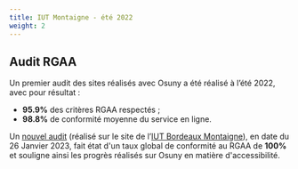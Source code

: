 ```yaml
---
title: IUT Montaigne - été 2022
weight: 2
---
```


## Audit RGAA

Un premier audit des sites réalisés avec Osuny a été réalisé à l’été 2022, avec pour résultat :
* **95.9%** des critères RGAA respectés ;
* **98.8%** de conformité moyenne du service en ligne.

Un [nouvel audit](https://ara.numerique.gouv.fr/rapports/23UbM0RDOAzJg6OEWaIIT) (réalisé sur le site de l’[IUT Bordeaux Montaigne](https://www.iut.u-bordeaux-montaigne.fr/)), en date du 26 Janvier 2023, fait état d'un taux global de conformité au RGAA de **100%** et souligne ainsi les progrès réalisés sur Osuny en matière d'accessibilité.
